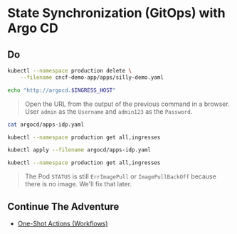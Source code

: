 # State Synchronization (GitOps) with Argo CD

## Do

```sh
kubectl --namespace production delete \
    --filename cncf-demo-app/apps/silly-demo.yaml

echo "http://argocd.$INGRESS_HOST"
```

> Open the URL from the output of the previous command in a browser.
> User `admin` as the `Username` and `admin123` as the `Password`.

```sh
cat argocd/apps-idp.yaml

kubectl --namespace production get all,ingresses

kubectl apply --filename argocd/apps-idp.yaml

kubectl --namespace production get all,ingresses
```

> The Pod `STATUS` is still `ErrImagePull` or `ImagePullBackOff` because there is no image. We'll fix that later.

## Continue The Adventure

* [One-Shot Actions (Workflows)](../workflows/README.md)
